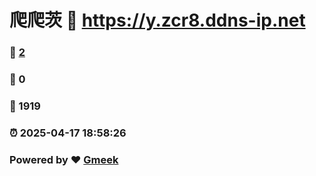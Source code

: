 # 爬爬茨 :link: https://y.zcr8.ddns-ip.net 
### :page_facing_up: [2](https://y.zcr8.ddns-ip.net/tag.html) 
### :speech_balloon: 0 
### :hibiscus: 1919 
### :alarm_clock: 2025-04-17 18:58:26 
### Powered by :heart: [Gmeek](https://github.com/Meekdai/Gmeek)
